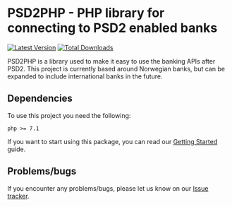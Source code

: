 PSD2PHP - PHP library for connecting to PSD2 enabled banks
=======================

[![Latest Version](https://img.shields.io/github/release/Teskon/PSD2PHP.svg?style=flat-square)](https://github.com/Teskon/PSD2PHP/releases)
[![Total Downloads](https://img.shields.io/packagist/dt/Teskon/PSD2PHP.svg?style=flat-square)](https://packagist.org/packages/Teskon/PSD2PHP)

PSD2PHP is a library used to make it easy to use the banking APIs after PSD2. This project is currently based around Norwegian banks, but can be expanded to include international banks in the future.

## Dependencies
To use this project you need the following:
```
php >= 7.1
```

If you want to start using this package, you can read our [Getting Started](https://psd2php.org/docs/en/getting-started/installation/) guide.

## Problems/bugs
If you encounter any problems/bugs, please let us know on our [Issue tracker](https://github.com/Teskon/PSD2PHP/issues).